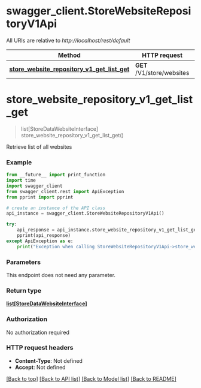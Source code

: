 # swagger_client.StoreWebsiteRepositoryV1Api

All URIs are relative to *http://localhost/rest/default*

Method | HTTP request | Description
------------- | ------------- | -------------
[**store_website_repository_v1_get_list_get**](StoreWebsiteRepositoryV1Api.md#store_website_repository_v1_get_list_get) | **GET** /V1/store/websites | 


# **store_website_repository_v1_get_list_get**
> list[StoreDataWebsiteInterface] store_website_repository_v1_get_list_get()



Retrieve list of all websites

### Example 
```python
from __future__ import print_function
import time
import swagger_client
from swagger_client.rest import ApiException
from pprint import pprint

# create an instance of the API class
api_instance = swagger_client.StoreWebsiteRepositoryV1Api()

try: 
    api_response = api_instance.store_website_repository_v1_get_list_get()
    pprint(api_response)
except ApiException as e:
    print("Exception when calling StoreWebsiteRepositoryV1Api->store_website_repository_v1_get_list_get: %s\n" % e)
```

### Parameters
This endpoint does not need any parameter.

### Return type

[**list[StoreDataWebsiteInterface]**](StoreDataWebsiteInterface.md)

### Authorization

No authorization required

### HTTP request headers

 - **Content-Type**: Not defined
 - **Accept**: Not defined

[[Back to top]](#) [[Back to API list]](../README.md#documentation-for-api-endpoints) [[Back to Model list]](../README.md#documentation-for-models) [[Back to README]](../README.md)

